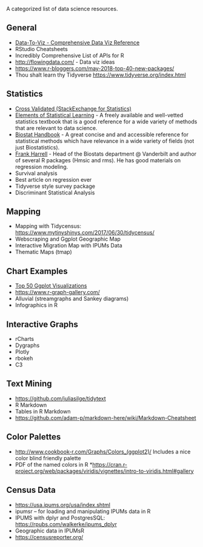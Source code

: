 A categorized list of data science resources.


## General
* [Data-To-Viz - Comprehensive Data Viz Reference](https://www.data-to-viz.com)
* RStudio Cheatsheets 
* Incredibly Comprehensive List of APIs for R
* http://flowingdata.com/ - Data viz ideas
* https://www.r-bloggers.com/may-2018-top-40-new-packages/ 
* Thou shalt learn thy Tidyverse  https://www.tidyverse.org/index.html  

## Statistics
* [Cross Validated (StackExchange for Statistics)](https://stats.stackexchange.com/)
* [Elements of Statistical Learning](https://web.stanford.edu/~hastie/ElemStatLearn/) - A freely available and well-vetted statistics textbook that is a good reference for a wide variety of methods that are relevant to data science.
* [Biostat Handbook](http://www.biostathandbook.com/) - A great concise and and accessible reference for statistical methods which have relevance in a wide variety of fields (not just Biostatistics).
* [Frank Harrell](http://www.fharrell.com/) - Head of the Biostats department @ Vanderbilt and author of several R packages (Hmsic and rms). He has good materials on regression modeling.
* Survival analysis
* Best article on regression ever
* Tidyverse style survey package
* Discriminant Statistical Analysis 

## Mapping
* Mapping with Tidycensus: https://www.mytinyshinys.com/2017/06/30/tidycensus/ 
* Webscraping and Ggplot Geographic Map
* Interactive Migration Map with IPUMs Data
* Thematic Maps (tmap)

## Chart Examples
* [Top 50 Ggplot Visualizations](http://r-statistics.co/Top50-Ggplot2-Visualizations-MasterList-R-Code.html) 
* https://www.r-graph-gallery.com/ 
* Alluvial (streamgraphs and Sankey diagrams)
* Infographics in R

## Interactive Graphs
* rCharts
* Dygraphs 
* Plotly 
* rbokeh
* C3

## Text Mining
* https://github.com/juliasilge/tidytext 
* R Markdown
* Tables in R Markdown
* https://github.com/adam-p/markdown-here/wiki/Markdown-Cheatsheet 

## Color Palettes
* http://www.cookbook-r.com/Graphs/Colors_(ggplot2)/ Includes a nice color blind friendly palette 
* PDF of the named colors in R
*https://cran.r-project.org/web/packages/viridis/vignettes/intro-to-viridis.html#gallery 

## Census Data
* https://usa.ipums.org/usa/index.shtml 
* ipumsr – for loading and manipulating IPUMs data in R
* IPUMS with dplyr and PostgresSQL: https://rpubs.com/walkerke/ipums_dplyr 
* Geographic data in IPUMsR
* https://censusreporter.org/
